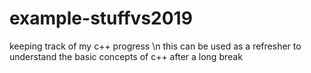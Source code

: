 # example-stuffvs2019
keeping track of my c++ progress \n
this can be used as a refresher to understand the basic concepts of c++ after a long break
